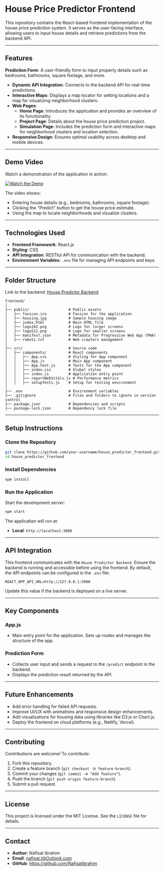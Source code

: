 
# **House Price Predictor Frontend**

This repository contains the React-based frontend implementation of the house price prediction system. It serves as the user-facing interface, allowing users to input house details and retrieve predictions from the backend API.

---

## **Features**
 **Prediction Form**: A user-friendly form to input property details such as bedrooms, bathrooms, square footage, and more.
- **Dynamic API Integration**: Connects to the backend API for real-time predictions.
- **Interactive Maps**: Displays a map locator for setting locations and a map for visualizing neighborhood clusters.
- **Web Pages**:
  - **Home Page**: Introduces the application and provides an overview of its functionality.
  - **Project Page**: Details about the house price prediction project.
  - **Simulation Page**: Includes the prediction form and interactive maps for neighborhood clusters and location selection.
- **Responsive Design**: Ensures optimal usability across desktop and mobile devices.

---

## **Demo Video**

Watch a demonstration of the application in action:

[![Watch the Demo](https://img.youtube.com/vi/<VIDEO_ID>/0.jpg)](https://youtu.be/<VIDEO_ID>)

The video shows:
- Entering house details (e.g., bedrooms, bathrooms, square footage).
- Clicking the "Predict" button to get the house price estimate.
- Using the map to locate neighborhoods and visualize clusters.


---

## **Technologies Used**
- **Frontend Framework**: React.js
- **Styling**: CSS
- **API Integration**: RESTful API for communication with the backend.
- **Environment Variables**: `.env` file for managing API endpoints and keys.

---

## **Folder Structure**

Link to the backend: [House Predictor Backend](https://github.com/Nafisatibrahim/house_predictor_backend)

```
frontend/
│
├── public/                  # Public assets
│   ├── favicon.ico          # Favicon for the application
│   ├── housing.jpg          # Sample housing image
│   ├── index.html           # Main HTML file
│   ├── logo192.png          # Logo for larger screens
│   ├── logo512.png          # Logo for smaller screens
│   ├── manifest.json        # Metadata for Progressive Web App (PWA)
│   ├── robots.txt           # Web crawlers management
│
├── src/                     # Source code
│   ├── components/          # React components
│   │   ├── App.css          # Styling for App component
│   │   ├── App.js           # Main App component
│   │   ├── App.test.js      # Tests for the App component
│   │   ├── index.css        # Global styles
│   │   ├── index.js         # Application entry point
│   │   ├── reportWebVitals.js # Performance metrics
│   │   ├── setupTests.js    # Setup for testing environment
│
├── .env                     # Environment variables
├── .gitignore               # Files and folders to ignore in version control
├── package.json             # Dependencies and scripts
├── package-lock.json        # Dependency lock file
```

---

## **Setup Instructions**

### **Clone the Repository**
```bash
git clone https://github.com/your-username/house_predictor_frontend.git
cd house_predictor_frontend
```

### **Install Dependencies**
```bash
npm install
```

### **Run the Application**
Start the development server:
```bash
npm start
```

The application will run at:
- **Local**: `http://localhost:3000`

---

## **API Integration**
This frontend communicates with the `House Predictor Backend`. Ensure the backend is running and accessible before using the frontend. By default, the API endpoints can be configured in the `.env` file:
```
REACT_APP_API_URL=http://127.0.0.1:5000
```

Update this value if the backend is deployed on a live server.

---

## **Key Components**

### **App.js**
- Main entry point for the application. Sets up routes and manages the structure of the app.

### **Prediction Form**
- Collects user input and sends a request to the `/predict` endpoint in the backend.
- Displays the prediction result returned by the API.

---

## **Future Enhancements**
- Add error handling for failed API requests.
- Improve UI/UX with animations and responsive design enhancements.
- Add visualizations for housing data using libraries like D3.js or Chart.js.
- Deploy the frontend on cloud platforms (e.g., Netlify, Vercel).

---

## **Contributing**
Contributions are welcome! To contribute:
1. Fork this repository.
2. Create a feature branch (`git checkout -b feature-branch`).
3. Commit your changes (`git commit -m "Add feature"`).
4. Push the branch (`git push origin feature-branch`).
5. Submit a pull request.

---

## **License**
This project is licensed under the MIT License. See the `LICENSE` file for details.

---

## **Contact**
- **Author**: Nafisat Ibrahim
- **Email**: nafisat.l@Outlook.com
- **GitHub**: https://github.com/Nafisatibrahim
